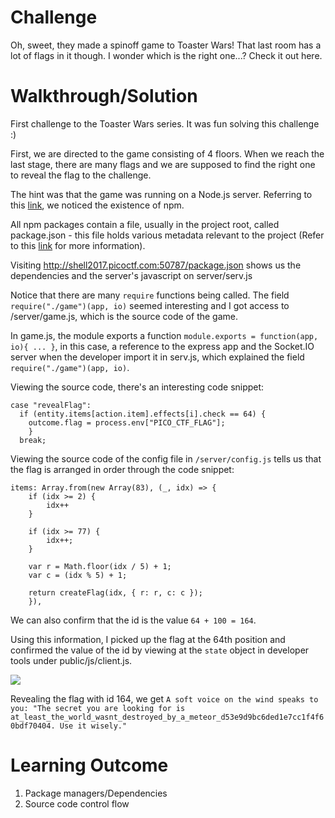 # Challenge

Oh, sweet, they made a spinoff game to Toaster Wars! That last room has a lot of flags in it though. I wonder which is the right one...? Check it out here.

# Walkthrough/Solution

First challenge to the Toaster Wars series. It was fun solving this challenge :) </br>

First, we are directed to the game consisting of 4 floors. When we reach the last stage, there are many flags and we are supposed to find the right one to reveal the flag to the challenge. </br>

The hint was that the game was running on a Node.js server. Referring to this [link](https://www.sitepoint.com/beginners-guide-node-package-manager/), we noticed the existence of npm. </br>

All npm packages contain a file, usually in the project root, called package.json - this file holds various metadata relevant to the project (Refer to this [link](https://docs.nodejitsu.com/articles/getting-started/npm/what-is-the-file-package-json/) for more information). </br>

Visiting http://shell2017.picoctf.com:50787/package.json shows us the dependencies and the server's javascript on server/serv.js </br>

Notice that there are many `require` functions being called. The field `require("./game")(app, io)` seemed interesting and I got 
access to /server/game.js, which is the source code of the game. </br>

In game.js, the module exports a function `module.exports = function(app, io){ ... }`, in this case, a reference to the express app and the 
Socket.IO server when the developer import it in serv.js, which explained the field `require("./game")(app, io)`.

Viewing the source code, there's an interesting code snippet:

```
case "revealFlag":
  if (entity.items[action.item].effects[i].check == 64) {
    outcome.flag = process.env["PICO_CTF_FLAG"];
	}
  break;
```

Viewing the source code of the config file in `/server/config.js` tells us that the flag is arranged in order through the code snippet:

```
items: Array.from(new Array(83), (_, idx) => {
	if (idx >= 2) {
		idx++
	}

	if (idx >= 77) {
		idx++;
	}

	var r = Math.floor(idx / 5) + 1;
	var c = (idx % 5) + 1;

	return createFlag(idx, { r: r, c: c });
	}),
```
We can also confirm that the id is the value `64 + 100 = 164`. </br>

Using this information, I picked up the flag at the 64th position and confirmed the value of the id by viewing at the `state` object in developer tools under public/js/client.js.

![](https://github.com/tanhengyeow/ctf-journal/tree/master/picoCTF17/Level%202/TW_GR_E1_ART/img/TW_GR_E1_ART.png)

Revealing the flag with id 164, we get `A soft voice on the wind speaks to you: "The secret you are looking for is at_least_the_world_wasnt_destroyed_by_a_meteor_d53e9d9bc6ded1e7cc1f4f60bdf70404. Use it wisely."`

# Learning Outcome

1) Package managers/Dependencies
2) Source code control flow




